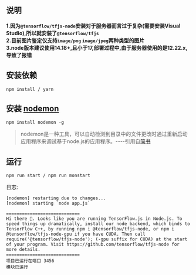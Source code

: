 ## 说明
 **1.因为`@tensorflow/tfjs-node`安装对于服务器而言过于复杂(<b>需要安装Visual Studio</b>),所以就安装了`@tensorflow/tfjs`  
2.目前图片鉴定仅支持`image/png` `image/jpeg`两种类型的图片  
3.node版本建议使用14.18+,且小于17,部署过程中,由于服务器使用的是12.22.x,导致了报错** 
## 安装依赖
```shell
npm install / yarn 
```
## 安装 <a href="https://nodemon.io/">nodemon</a> 
```shell
npm install nodemon -g
```
>nodemon是一种工具，可以自动检测到目录中的文件更改时通过重新启动应用程序来调试基于node.js的应用程序。----引用自<a href="https://www.jianshu.com/p/f60e14db0b4e">简书</a>

## 运行
```shell
npm run start / npm run monstart
```
日志:
```log
[nodemon] restarting due to changes...
[nodemon] starting `node app.js`

============================
Hi there 👋. Looks like you are running TensorFlow.js in Node.js. To speed things up dramatically, install our node backend, which binds to TensorFlow C++, by running npm i @tensorflow/tfjs-node, or npm i @tensorflow/tfjs-node-gpu if you have CUDA. Then call require('@tensorflow/tfjs-node'); (-gpu suffix for CUDA) at the start of your program. Visit https://github.com/tensorflow/tfjs-node for more details.     
============================
项目已运行在端口 3456
模块已运行
```
